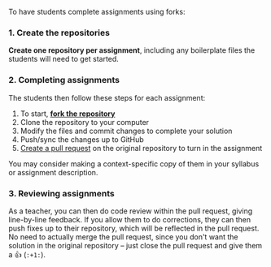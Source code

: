 To have students complete assignments using forks:

### 1. Create the repositories

**Create one repository per assignment**, including any boilerplate files the students will need to get started.

### 2. Completing assignments

The students then follow these steps for each assignment:

1. To start, [**fork the repository**][forking]
1. Clone the repository to your computer
1. Modify the files and commit changes to complete your solution
1. Push/sync the changes up to GitHub
1. [Create a pull request][pull-request] on the original repository to turn in the assignment

You may consider making a context-specific copy of them in your syllabus or assignment description.

### 3. Reviewing assignments

As a teacher, you can then do code review within the pull request, giving line-by-line feedback.  If you allow them to do corrections, they can then push fixes up to their repository, which will be reflected in the pull request. No need to actually merge the pull request, since you don't want the solution in the original repository – just close the pull request and give them a :+1: (`:+1:`).

<!-- Links -->
[forking]: https://guides.github.com/activities/forking/
[pull-request]: https://help.github.com/articles/creating-a-pull-request
